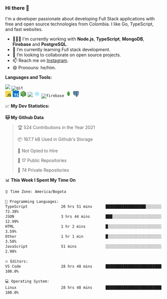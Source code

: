 ### Hi there 👋

I'm a developer passionate about developing Full Stack applications with free and open source technologies from Colombia. I like Go, TypeScript, and fast websites.

- 👨🏽‍💻 I'm currently working with **Node.js**, **TypeScript**, **MongoDB**, **Firebase** and **PostgreSQL**.
- 🌱 I’m currently learning Full stack development.
- 🚀 I’m looking to collaborate on open source projects.
- 📫   Reach me on [Instagram](https://instagram.com/nexckycort).
- 😄  Pronouns: he/him.

**Languages and Tools:**  

<code><img height="20"  src="https://upload.wikimedia.org/wikipedia/commons/2/2d/Visual_Studio_Code_1.18_icon.svg"></code>
<code><img src="https://www.vectorlogo.zone/logos/git-scm/git-scm-icon.svg" alt="git" height="20"/> </code>
<code><img height="20" src="https://raw.githubusercontent.com/github/explore/80688e429a7d4ef2fca1e82350fe8e3517d3494d/topics/javascript/javascript.png"></code>
<code><img height="20" src="https://raw.githubusercontent.com/github/explore/80688e429a7d4ef2fca1e82350fe8e3517d3494d/topics/typescript/typescript.png"></code>
<code><img height="20" src="https://raw.githubusercontent.com/github/explore/80688e429a7d4ef2fca1e82350fe8e3517d3494d/topics/nodejs/nodejs.png"></code>
<code><img height="20" src="https://deno.land/logo.svg"></code>
<code><img height="20" src="https://raw.githubusercontent.com/github/explore/80688e429a7d4ef2fca1e82350fe8e3517d3494d/topics/react/react.png"></code>
<code><img src="https://www.vectorlogo.zone/logos/firebase/firebase-icon.svg" alt="firebase"  height="20"/></code>
<code><img src="https://raw.githubusercontent.com/devicons/devicon/master/icons/mongodb/mongodb-original.svg"  height="20"/></code>
<code><img src="https://raw.githubusercontent.com/devicons/devicon/master/icons/postgresql/postgresql-original.svg" height="20"/></code>

<!-- Stats -->
📈 **My Dev Statistics:**  

<!-- waka time stats-->

<!--START_SECTION:waka-->
**🐱 My Github Data** 

> 🏆 524 Contributions in the Year 2021
 > 
> 📦 167.7 kB Used in Github's Storage 
 > 
> 🚫 Not Opted to Hire
 > 
> 📜 17 Public Repositories 
 > 
> 🔑 74 Private Repositories  
 > 
📊 **This Week I Spent My Time On** 

```text
⌚︎ Time Zone: America/Bogota

💬 Programming Languages: 
TypeScript               20 hrs 51 mins      ██████████████████░░░░░░░   72.38% 
JSON                     3 hrs 44 mins       ███░░░░░░░░░░░░░░░░░░░░░░   12.99% 
HTML                     1 hr 2 mins         █░░░░░░░░░░░░░░░░░░░░░░░░   3.59% 
Other                    1 hr 1 min          █░░░░░░░░░░░░░░░░░░░░░░░░   3.58% 
JavaScript               51 mins             ░░░░░░░░░░░░░░░░░░░░░░░░░   2.98%

🔥 Editors: 
VS Code                  28 hrs 48 mins      █████████████████████████   100.0%

💻 Operating System: 
Linux                    28 hrs 48 mins      █████████████████████████   100.0%

```


<!--END_SECTION:waka-->

